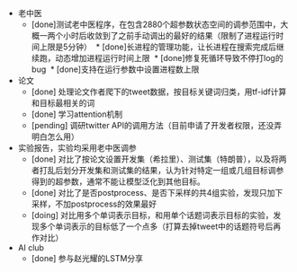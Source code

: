 * 老中医
  * [done]测试老中医程序，在包含2880个超参数状态空间的调参范围中，大概一两个小时后收敛到了之前手动调出的最好的结果（限制了进程运行时间上限是5分钟）
  * [done]长进程的管理功能，让长进程在搜索完成后继续跑，动态增加进程运行时间上限
  * [done]修复死循环导致不停打log的bug
  * [done]支持在运行参数中设置进程数上限
* 论文
  * [done] 处理论文作者爬下的tweet数据，按目标关键词归类，用tf-idf计算和目标最相关的词
  * [done] 学习attention机制
  * [pending] 调研twitter API的调用方法（目前申请了开发者权限，还没弄明白怎么用）
* 实验报告，实验均采用老中医调参
  * [done] 对比了按论文设置开发集（希拉里）、测试集（特朗普），以及将两者打乱后划分开发集和测试集的结果，认为针对特定一组或几组目标调参得到的超参数，通常不能让模型泛化到其他目标。
  * [done] 对比了是否postprocess、是否下采样的共4组实验，发现只加下采样，不加postprocess的效果最好
  * [doing] 对比用多个单词表示目标，和用单个话题词表示目标的实验，发现多个单词表示的目标低了一个点多（打算去掉tweet中的话题符号后再作对比）
* AI club
  * [done] 参与赵光耀的LSTM分享
